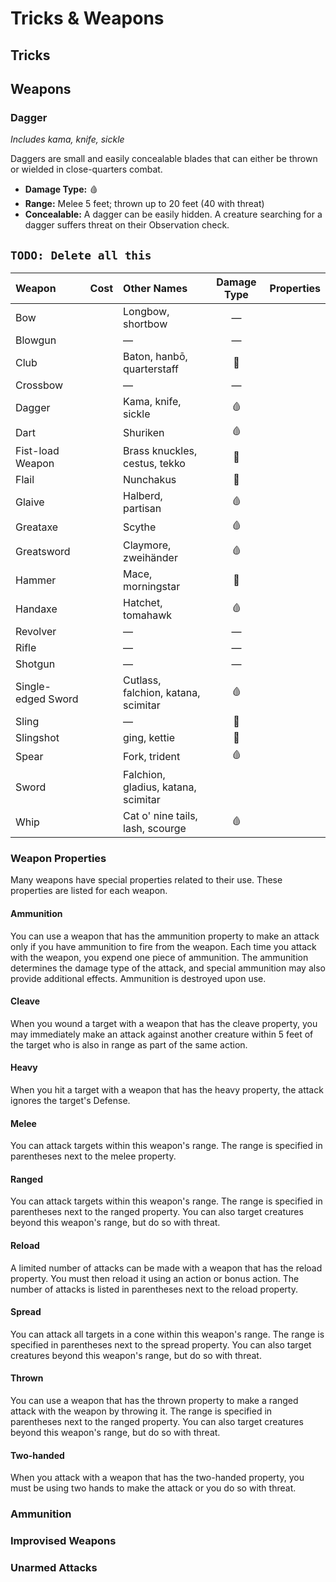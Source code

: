 # Tricks & Weapons

## Tricks

## Weapons

### Dagger

_Includes kama, knife, sickle_

Daggers are small and easily concealable blades that can either be thrown or wielded in close-quarters combat.

* **Damage Type:** 🩸
* **Range:** Melee 5 feet; thrown up to 20 feet \(40 with threat\)
* **Concealable:** A dagger can be easily hidden. A creature searching for a dagger suffers threat on their Observation check.

## `TODO: Delete all this`

| Weapon | Cost | Other Names | Damage Type | Properties |
| :--- | :--- | :--- | :---: | :--- |
| Bow |  | Longbow, shortbow | — |  |
| Blowgun |  | — | — |  |
| Club |  | Baton, hanbō, quarterstaff | 💢 |  |
| Crossbow |  | — | — |  |
| Dagger |  | Kama, knife, sickle | 🩸 |  |
| Dart |  | Shuriken | 🩸 |  |
| Fist-load Weapon |  | Brass knuckles, cestus, tekko | 💢 |  |
| Flail |  | Nunchakus | 💢 |  |
| Glaive |  | Halberd, partisan | 🩸 |  |
| Greataxe |  | Scythe | 🩸 |  |
| Greatsword |  | Claymore, zweihänder | 🩸 |  |
| Hammer |  | Mace, morningstar | 💢 |  |
| Handaxe |  | Hatchet, tomahawk | 🩸 |  |
| Revolver |  | — | — |  |
| Rifle |  | — | — |  |
| Shotgun |  | — | — |  |
| Single-edged Sword |  | Cutlass, falchion, katana, scimitar | 🩸 |  |
| Sling |  | — | 💢 |  |
| Slingshot |  | ging, kettie | 💢 |  |
| Spear |  | Fork, trident | 🩸 |  |
| Sword |  | Falchion, gladius, katana, scimitar |  |  |
| Whip |  | Cat o' nine tails, lash, scourge | 🩸 |  |

### Weapon Properties

Many weapons have special properties related to their use. These properties are listed for each weapon.

#### Ammunition

You can use a weapon that has the ammunition property to make an attack only if you have ammunition to fire from the weapon. Each time you attack with the weapon, you expend one piece of ammunition. The ammunition determines the damage type of the attack, and special ammunition may also provide additional effects. Ammunition is destroyed upon use.

#### Cleave

When you wound a target with a weapon that has the cleave property, you may immediately make an attack against another creature within 5 feet of the target who is also in range as part of the same action.

#### Heavy

When you hit a target with a weapon that has the heavy property, the attack ignores the target's Defense.

#### Melee

You can attack targets within this weapon's range. The range is specified in parentheses next to the melee property.

#### Ranged

You can attack targets within this weapon's range. The range is specified in parentheses next to the ranged property. You can also target creatures beyond this weapon's range, but do so with threat.

#### Reload

A limited number of attacks can be made with a weapon that has the reload property. You must then reload it using an action or bonus action. The number of attacks is listed in parentheses next to the reload property.

#### Spread

You can attack all targets in a cone within this weapon's range. The range is specified in parentheses next to the spread property. You can also target creatures beyond this weapon's range, but do so with threat.

#### Thrown

You can use a weapon that has the thrown property to make a ranged attack with the weapon by throwing it. The range is specified in parentheses next to the ranged property. You can also target creatures beyond this weapon's range, but do so with threat.

#### Two-handed

When you attack with a weapon that has the two-handed property, you must be using two hands to make the attack or you do so with threat.

### Ammunition

### Improvised Weapons

### Unarmed Attacks




